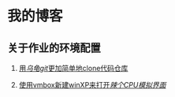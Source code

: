 # 我的博客

## 关于作业的环境配置

1. <a href="1.1" target="_blank">用*乌龟git*更加简单地clone代码仓库</a>

2. <a href="1.2" target="_blank">使用vmbox新建winXP来打开*辣个CPU模拟界面*</a>